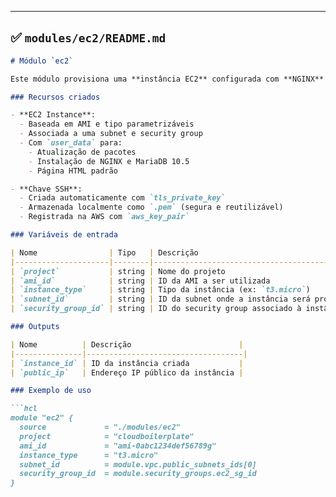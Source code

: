 
---

## ✅ `modules/ec2/README.md`

```markdown
# Módulo `ec2`

Este módulo provisiona uma **instância EC2** configurada com **NGINX** e **cliente MySQL (MariaDB)**, utilizando `user_data` para instalação automática.

### Recursos criados

- **EC2 Instance**:
  - Baseada em AMI e tipo parametrizáveis
  - Associada a uma subnet e security group
  - Com `user_data` para:
    - Atualização de pacotes
    - Instalação de NGINX e MariaDB 10.5
    - Página HTML padrão

- **Chave SSH**:
  - Criada automaticamente com `tls_private_key`
  - Armazenada localmente como `.pem` (segura e reutilizável)
  - Registrada na AWS com `aws_key_pair`

### Variáveis de entrada

| Nome                | Tipo   | Descrição                                        |
|---------------------|--------|--------------------------------------------------|
| `project`           | string | Nome do projeto                                 |
| `ami_id`            | string | ID da AMI a ser utilizada                       |
| `instance_type`     | string | Tipo da instância (ex: `t3.micro`)              |
| `subnet_id`         | string | ID da subnet onde a instância será provisionada |
| `security_group_id` | string | ID do security group associado à instância      |

### Outputs

| Nome          | Descrição                        |
|---------------|-----------------------------------|
| `instance_id` | ID da instância criada           |
| `public_ip`   | Endereço IP público da instância |

### Exemplo de uso

```hcl
module "ec2" {
  source             = "./modules/ec2"
  project            = "cloudboilerplate"
  ami_id             = "ami-0abc1234def56789g"
  instance_type      = "t3.micro"
  subnet_id          = module.vpc.public_subnets_ids[0]
  security_group_id  = module.security_groups.ec2_sg_id
}
